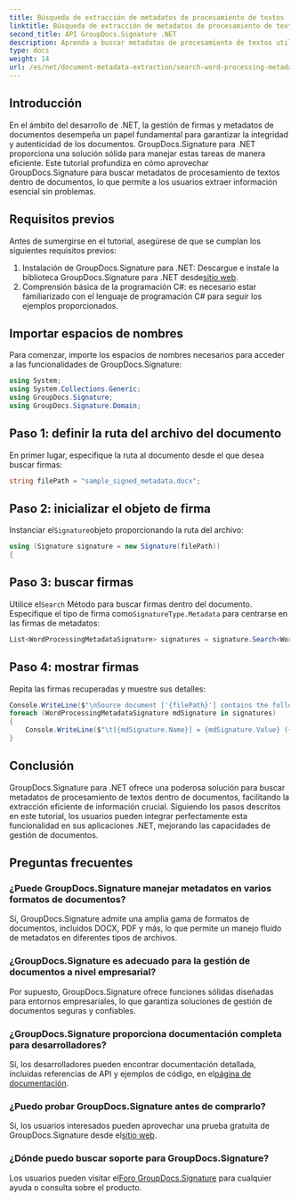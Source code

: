 ```yaml
---
title: Búsqueda de extracción de metadatos de procesamiento de textos
linktitle: Búsqueda de extracción de metadatos de procesamiento de textos
second_title: API GroupDocs.Signature .NET
description: Aprenda a buscar metadatos de procesamiento de textos utilizando GroupDocs.Signature para .NET. Mejore la gestión de documentos con facilidad.
type: docs
weight: 14
url: /es/net/document-metadata-extraction/search-word-processing-metadata-extraction/
---
```

## Introducción
En el ámbito del desarrollo de .NET, la gestión de firmas y metadatos de documentos desempeña un papel fundamental para garantizar la integridad y autenticidad de los documentos. GroupDocs.Signature para .NET proporciona una solución sólida para manejar estas tareas de manera eficiente. Este tutorial profundiza en cómo aprovechar GroupDocs.Signature para buscar metadatos de procesamiento de textos dentro de documentos, lo que permite a los usuarios extraer información esencial sin problemas.
## Requisitos previos
Antes de sumergirse en el tutorial, asegúrese de que se cumplan los siguientes requisitos previos:
1.  Instalación de GroupDocs.Signature para .NET: Descargue e instale la biblioteca GroupDocs.Signature para .NET desde[sitio web](https://releases.groupdocs.com/signature/net/).
2. Comprensión básica de la programación C#: es necesario estar familiarizado con el lenguaje de programación C# para seguir los ejemplos proporcionados.

## Importar espacios de nombres
Para comenzar, importe los espacios de nombres necesarios para acceder a las funcionalidades de GroupDocs.Signature:
```csharp
using System;
using System.Collections.Generic;
using GroupDocs.Signature;
using GroupDocs.Signature.Domain;
```
## Paso 1: definir la ruta del archivo del documento
En primer lugar, especifique la ruta al documento desde el que desea buscar firmas:
```csharp
string filePath = "sample_signed_metadata.docx";
```
## Paso 2: inicializar el objeto de firma
 Instanciar el`Signature`objeto proporcionando la ruta del archivo:
```csharp
using (Signature signature = new Signature(filePath))
{
```
## Paso 3: buscar firmas
 Utilice el`Search` Método para buscar firmas dentro del documento. Especifique el tipo de firma como`SignatureType.Metadata` para centrarse en las firmas de metadatos:
```csharp
List<WordProcessingMetadataSignature> signatures = signature.Search<WordProcessingMetadataSignature>(SignatureType.Metadata);
```
## Paso 4: mostrar firmas
Repita las firmas recuperadas y muestre sus detalles:
```csharp
Console.WriteLine($"\nSource document ['{filePath}'] contains the following signatures:");
foreach (WordProcessingMetadataSignature mdSignature in signatures)
{
    Console.WriteLine($"\t[{mdSignature.Name}] = {mdSignature.Value} ({mdSignature.Type})");
}
```

## Conclusión
GroupDocs.Signature para .NET ofrece una poderosa solución para buscar metadatos de procesamiento de textos dentro de documentos, facilitando la extracción eficiente de información crucial. Siguiendo los pasos descritos en este tutorial, los usuarios pueden integrar perfectamente esta funcionalidad en sus aplicaciones .NET, mejorando las capacidades de gestión de documentos.
## Preguntas frecuentes
### ¿Puede GroupDocs.Signature manejar metadatos en varios formatos de documentos?
Sí, GroupDocs.Signature admite una amplia gama de formatos de documentos, incluidos DOCX, PDF y más, lo que permite un manejo fluido de metadatos en diferentes tipos de archivos.
### ¿GroupDocs.Signature es adecuado para la gestión de documentos a nivel empresarial?
Por supuesto, GroupDocs.Signature ofrece funciones sólidas diseñadas para entornos empresariales, lo que garantiza soluciones de gestión de documentos seguras y confiables.
### ¿GroupDocs.Signature proporciona documentación completa para desarrolladores?
 Sí, los desarrolladores pueden encontrar documentación detallada, incluidas referencias de API y ejemplos de código, en el[página de documentación](https://reference.groupdocs.com/signature/net/).
### ¿Puedo probar GroupDocs.Signature antes de comprarlo?
 Sí, los usuarios interesados pueden aprovechar una prueba gratuita de GroupDocs.Signature desde el[sitio web](https://releases.groupdocs.com/).
### ¿Dónde puedo buscar soporte para GroupDocs.Signature?
 Los usuarios pueden visitar el[Foro GroupDocs.Signature](https://forum.groupdocs.com/c/signature/13) para cualquier ayuda o consulta sobre el producto.
